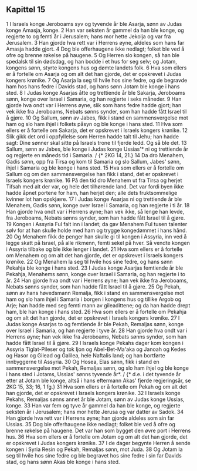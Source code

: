 ## Kapittel 15

1 I Israels konge Jeroboams syv og tyvende år ble Asarja, sønn av Judas konge Amasja, konge.
2 Han var seksten år gammel da han ble konge, og regjerte to og femti år i Jerusalem; hans mor hette Jekolja og var fra Jerusalem.
3 Han gjorde hva rett var i Herrens øyne, aldeles som hans far Amasja hadde gjort.
4 Dog ble offerhaugene ikke nedlagt; folket ble ved å ofre og brenne røkelse på haugene.
5 Og Herren slo kongen, så han ble spedalsk til sin dødsdag, og han bodde i et hus for seg selv; og Jotam, kongens sønn, styrte kongens hus og dømte landets folk.
6 Hva som ellers er å fortelle om Asarja og om alt det han gjorde, det er opskrevet i Judas kongers krønike.
7 Og Asarja la seg til hvile hos sine fedre, og de begravde ham hos hans fedre i Davids stad, og hans sønn Jotam ble konge i hans sted.
8 I Judas konge Asarjas åtte og trettiende år ble Sakarja, Jeroboams sønn, konge over Israel i Samaria, og han regjerte i seks måneder.
9 Han gjorde hva ondt var i Herrens øyne, slik som hans fedre hadde gjort; han vek ikke fra Jeroboams, Nebats sønns synder, som han hadde fått Israel til å gjøre.
10 Og Sallum, sønn av Jabes, fikk i stand en sammensvergelse mot ham og slo ham ihjel i folkets påsyn og ble konge i hans sted.
11 Hva som ellers er å fortelle om Sakarja, det er opskrevet i Israels kongers krønike.
12 Slik gikk det ord i oppfyllelse som Herren hadde talt til Jehu; han hadde sagt: Dine sønner skal sitte på Israels trone til fjerde ledd. Og så ble det.
13 Sallum, sønn av Jabes, ble konge i Judas konge Ussias'* ni og trettiende år og regjerte en måneds tid i Samaria. / {* 2KG 14, 21.}
14 Da dro Menahem, Gadis sønn, opp fra Tirsa og kom til Samaria og slo Sallum, Jabes' sønn, ihjel i Samaria og ble konge i hans sted.
15 Hva som ellers er å fortelle om Sallum og om den sammensvergelse han fikk i stand, det er opskrevet i Israels kongers krønike.
16 På den tid dro Menahem ut fra Tirsa og herjet Tifsah med alt der var, og hele det tilhørende land. Det var fordi byen ikke hadde åpnet portene for ham, han herjet den; alle dets fruktsommelige kvinner lot han opskjære.
17 I Judas konge Asarjas ni og trettiende år ble Menahem, Gadis sønn, konge over Israel i Samaria, og han regjerte i ti år.
18 Han gjorde hva ondt var i Herrens øyne; han vek ikke, så lenge han levde, fra Jeroboams, Nebats sønns synder, som han hadde fått Israel til å gjøre.
19 Kongen i Assyria Ful falt inn i landet; da gav Menahem Ful tusen talenter sølv for at han skulle holde med ham og trygge kongedømmet i hans hånd.
20 Og Menahem fikk de penger han skulle gi til kongen i Assyria, inn ved å legge skatt på Israel, på alle rikmenn, femti sekel på hver. Så vendte kongen i Assyria tilbake og ble ikke lenger i landet.
21 Hva som ellers er å fortelle om Menahem og om alt det han gjorde, det er opskrevet i Israels kongers krønike.
22 Og Menahem la seg til hvile hos sine fedre, og hans sønn Pekahja ble konge i hans sted.
23 I Judas konge Asarjas femtiende år ble Pekahja, Menahems sønn, konge over Israel i Samaria, og han regjerte i to år.
24 Han gjorde hva ondt var i Herrens øyne; han vek ikke fra Jeroboams, Nebats sønns synder, som han hadde fått Israel til å gjøre.
25 Og Pekah, sønn av hans høvedsmann Remalja, fikk i stand en sammensvergelse mot ham og slo ham ihjel i Samaria i borgen i kongens hus og tillike Argob og Arje; han hadde med seg femti mann av gileadittene; og da han hadde drept ham, ble han konge i hans sted.
26 Hva som ellers er å fortelle om Pekahja og om alt det han gjorde, det er opskrevet i Israels kongers krønike.
27 I Judas konge Asarjas to og femtiende år ble Pekah, Remaljas sønn, konge over Israel i Samaria, og han regjerte i tyve år.
28 Han gjorde hva ondt var i Herrens øyne; han vek ikke fra Jeroboams, Nebats sønns synder, som han hadde fått Israel til å gjøre.
29 I Israels konge Pekahs dager kom kongen i Assyria Tiglat-Pileser og tok Ijon og Abel-Bet-Ma'aka og Janoah og Kedes og Hasor og Gilead og Galilea, hele Naftalis land; og han bortførte innbyggerne til Assyria.
30 Og Hosea, Elas sønn, fikk i stand en sammensvergelse mot Pekah, Remaljas sønn, og slo ham ihjel og ble konge i hans sted i Jotams, Ussias' sønns tyvende år*. / {* d.e. i det tyvende år etter at Jotam ble konge, altså i hans eftermann Akas' fjerde regjeringsår, se 2KG 15, 33; 16, 1 fg.}
31 Hva som ellers er å fortelle om Pekah og om alt det han gjorde, det er opskrevet i Israels kongers krønike.
32 I Israels konge Pekahs, Remaljas sønns annet år ble Jotam, sønn av Judas konge Ussias, konge.
33 Han var fem og tyve år gammel da han ble konge, og regjerte seksten år i Jerusalem; hans mor hette Jerusa og var datter av Sadok.
34 Han gjorde hva rett var i Herrens øyne; han gjorde aldeles som sin far Ussias.
35 Dog ble offerhaugene ikke nedlagt; folket ble ved å ofre og brenne røkelse på haugene. Det var han som bygget den øvre port i Herrens hus.
36 Hva som ellers er å fortelle om Jotam og om alt det han gjorde, det er opskrevet i Judas kongers krønike.
37 I de dager begynte Herren å sende kongen i Syria Resin og Pekah, Remaljas sønn, mot Juda.
38 Og Jotam la seg til hvile hos sine fedre og ble begravet hos sine fedre i sin far Davids stad, og hans sønn Akas ble konge i hans sted.
